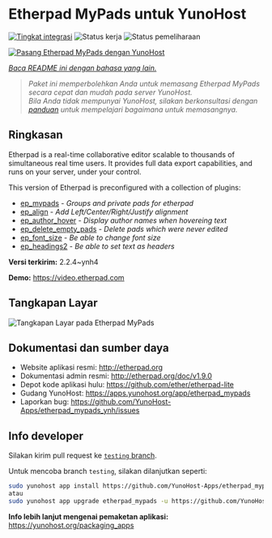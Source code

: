 <!--
N.B.: README ini dibuat secara otomatis oleh <https://github.com/YunoHost/apps/tree/master/tools/readme_generator>
Ini TIDAK boleh diedit dengan tangan.
-->

# Etherpad MyPads untuk YunoHost

[![Tingkat integrasi](https://dash.yunohost.org/integration/etherpad_mypads.svg)](https://ci-apps.yunohost.org/ci/apps/etherpad_mypads/) ![Status kerja](https://ci-apps.yunohost.org/ci/badges/etherpad_mypads.status.svg) ![Status pemeliharaan](https://ci-apps.yunohost.org/ci/badges/etherpad_mypads.maintain.svg)

[![Pasang Etherpad MyPads dengan YunoHost](https://install-app.yunohost.org/install-with-yunohost.svg)](https://install-app.yunohost.org/?app=etherpad_mypads)

*[Baca README ini dengan bahasa yang lain.](./ALL_README.md)*

> *Paket ini memperbolehkan Anda untuk memasang Etherpad MyPads secara cepat dan mudah pada server YunoHost.*  
> *Bila Anda tidak mempunyai YunoHost, silakan berkonsultasi dengan [panduan](https://yunohost.org/install) untuk mempelajari bagaimana untuk memasangnya.*

## Ringkasan

Etherpad is a real-time collaborative editor scalable to thousands of simultaneous real time users. It provides full data export capabilities, and runs on your server, under your control.

This version of Etherpad is preconfigured with a collection of plugins: 

- [ep_mypads](https://www.npmjs.com/package/ep_mypads) - *Groups and private pads for etherpad*
- [ep_align](https://www.npmjs.com/package/ep_align) - *Add Left/Center/Right/Justify alignment*
- [ep_author_hover](https://www.npmjs.com/package/ep_author_hover) - *Display author names when hovereing text*
- [ep_delete_empty_pads](https://www.npmjs.com/package/ep_delete_empty_pads) - *Delete pads which were never edited*
- [ep_font_size](https://www.npmjs.com/package/ep_font_size) - *Be able to change font size*
- [ep_headings2](https://www.npmjs.com/package/ep_headings2) - *Be able to set text as headers*



**Versi terkirim:** 2.2.4~ynh4

**Demo:** <https://video.etherpad.com>

## Tangkapan Layar

![Tangkapan Layar pada Etherpad MyPads](./doc/screenshots/etherpad_demo.gif)

## Dokumentasi dan sumber daya

- Website aplikasi resmi: <http://etherpad.org>
- Dokumentasi admin resmi: <http://etherpad.org/doc/v1.9.0>
- Depot kode aplikasi hulu: <https://github.com/ether/etherpad-lite>
- Gudang YunoHost: <https://apps.yunohost.org/app/etherpad_mypads>
- Laporkan bug: <https://github.com/YunoHost-Apps/etherpad_mypads_ynh/issues>

## Info developer

Silakan kirim pull request ke [`testing` branch](https://github.com/YunoHost-Apps/etherpad_mypads_ynh/tree/testing).

Untuk mencoba branch `testing`, silakan dilanjutkan seperti:

```bash
sudo yunohost app install https://github.com/YunoHost-Apps/etherpad_mypads_ynh/tree/testing --debug
atau
sudo yunohost app upgrade etherpad_mypads -u https://github.com/YunoHost-Apps/etherpad_mypads_ynh/tree/testing --debug
```

**Info lebih lanjut mengenai pemaketan aplikasi:** <https://yunohost.org/packaging_apps>
